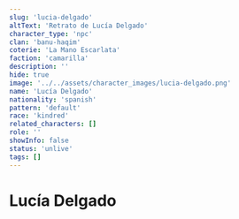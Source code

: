 ```yaml
---
slug: 'lucia-delgado'
altText: 'Retrato de Lucía Delgado'
character_type: 'npc'
clan: 'banu-haqim'
coterie: 'La Mano Escarlata'
faction: 'camarilla'
description: ''
hide: true
image: '../../assets/character_images/lucia-delgado.png'
name: 'Lucía Delgado'
nationality: 'spanish'
pattern: 'default'
race: 'kindred'
related_characters: []
role: ''
showInfo: false
status: 'unlive'
tags: []
---
```


# Lucía Delgado
